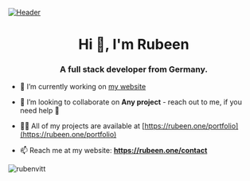 [![Header](https://rubeen.one/_next/image?url=%2Fassets%2Fimages%2Frubeen.png&w=3840&q=75)](https://rubeen.one)

<h1 align="center">Hi 👋, I'm Rubeen</h1>
<h3 align="center">A full stack developer from Germany.</h3>

- 🔭 I’m currently working on [my website](https://github.com/rubenvitt/personal-website)

- 👯 I’m looking to collaborate on **Any project** - reach out to me, if you need help 🚀

- 👨‍💻 All of my projects are available at [https://rubeen.one/portfolio](https://rubeen.one/portfolio)

- 📫 Reach me at my website: **https://rubeen.one/contact**

<img align="center" src="https://github-readme-stats.vercel.app/api?username=rubenvitt&show_icons=true" alt="rubenvitt" />

<!--
**rubenvitt/rubenvitt** is a ✨ _special_ ✨ repository because its `README.md` (this file) appears on your GitHub profile.

Here are some ideas to get you started:

- 🔭 I’m currently working on ...
- 🌱 I’m currently learning ...
- 👯 I’m looking to collaborate on ...
- 🤔 I’m looking for help with ...
- 💬 Ask me about ...
- 📫 How to reach me: ...
- 😄 Pronouns: ...
- ⚡ Fun fact: ...
-->
